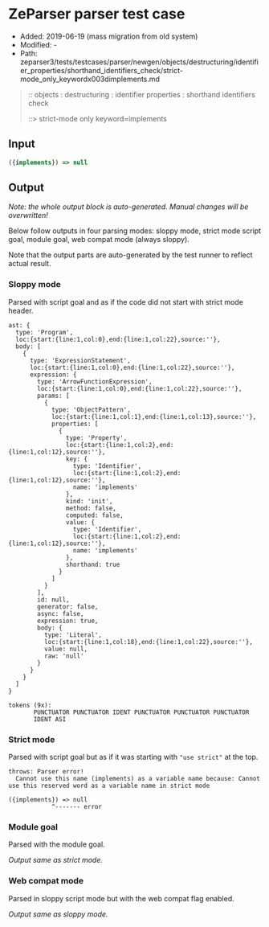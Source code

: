 # ZeParser parser test case

- Added: 2019-06-19 (mass migration from old system)
- Modified: -
- Path: zeparser3/tests/testcases/parser/newgen/objects/destructuring/identifier_properties/shorthand_identifiers_check/strict-mode_only_keywordx003dimplements.md

> :: objects : destructuring : identifier properties : shorthand identifiers check
>
> ::> strict-mode only keyword=implements

## Input

`````js
({implements}) => null
`````

## Output

_Note: the whole output block is auto-generated. Manual changes will be overwritten!_

Below follow outputs in four parsing modes: sloppy mode, strict mode script goal, module goal, web compat mode (always sloppy).

Note that the output parts are auto-generated by the test runner to reflect actual result.

### Sloppy mode

Parsed with script goal and as if the code did not start with strict mode header.

`````
ast: {
  type: 'Program',
  loc:{start:{line:1,col:0},end:{line:1,col:22},source:''},
  body: [
    {
      type: 'ExpressionStatement',
      loc:{start:{line:1,col:0},end:{line:1,col:22},source:''},
      expression: {
        type: 'ArrowFunctionExpression',
        loc:{start:{line:1,col:0},end:{line:1,col:22},source:''},
        params: [
          {
            type: 'ObjectPattern',
            loc:{start:{line:1,col:1},end:{line:1,col:13},source:''},
            properties: [
              {
                type: 'Property',
                loc:{start:{line:1,col:2},end:{line:1,col:12},source:''},
                key: {
                  type: 'Identifier',
                  loc:{start:{line:1,col:2},end:{line:1,col:12},source:''},
                  name: 'implements'
                },
                kind: 'init',
                method: false,
                computed: false,
                value: {
                  type: 'Identifier',
                  loc:{start:{line:1,col:2},end:{line:1,col:12},source:''},
                  name: 'implements'
                },
                shorthand: true
              }
            ]
          }
        ],
        id: null,
        generator: false,
        async: false,
        expression: true,
        body: {
          type: 'Literal',
          loc:{start:{line:1,col:18},end:{line:1,col:22},source:''},
          value: null,
          raw: 'null'
        }
      }
    }
  ]
}

tokens (9x):
       PUNCTUATOR PUNCTUATOR IDENT PUNCTUATOR PUNCTUATOR PUNCTUATOR
       IDENT ASI
`````

### Strict mode

Parsed with script goal but as if it was starting with `"use strict"` at the top.

`````
throws: Parser error!
  Cannot use this name (implements) as a variable name because: Cannot use this reserved word as a variable name in strict mode

({implements}) => null
            ^------- error
`````


### Module goal

Parsed with the module goal.

_Output same as strict mode._

### Web compat mode

Parsed in sloppy script mode but with the web compat flag enabled.

_Output same as sloppy mode._
